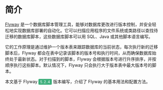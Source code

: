 # 简介

[Flyway](https://github.com/flyway/flyway) 是一个数据库脚本管理工具，能够对数据库更改进行版本控制，并安全轻松地实现数据库部署的自动化。它可以扫描应用程序的文件系统或类路径以查找待迁移的数据库脚本，这些数据库脚本可以用 SQL、Java 或其他脚本语言编写。

它的工作原理是通过维护一个版本表来跟踪数据库的当前状态，每次执行新的迁移脚本后，Flyway 都会在表中记录该脚本的版本号和执行时间，从而确保数据库始终处于最新状态。对于扫描到的脚本，Flyway 会根据版本号进行升序排序，并按顺序执行这些脚本。默认情况下，Flyway 只会执行大于版本表中最大版本号的脚本。

本文基于 Flyway <span style="background:#3eaf7c; color:#fff; padding: 2px 5px; border-radius: 3px;letter-spacing: 1px;font-size:12px">5.2.4</span> 版本编写，介绍了 Flyway 的基本用法和配置方法。
